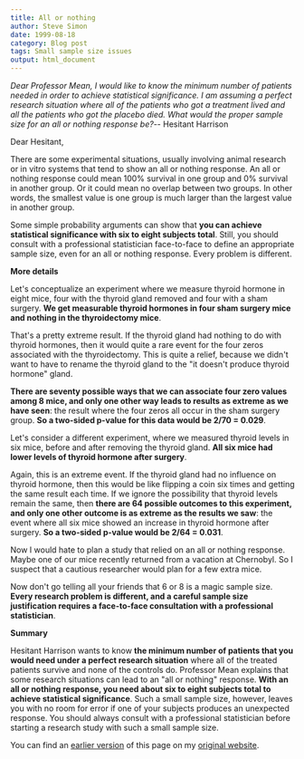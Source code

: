 ```yaml
---
title: All or nothing
author: Steve Simon
date: 1999-08-18
category: Blog post
tags: Small sample size issues
output: html_document
---
```


*Dear Professor Mean, I would like to know the minimum number of
patients needed in order to achieve statistical significance. I am
assuming a perfect research situation where all of the patients who got
a treatment lived and all the patients who got the placebo died. What
would the proper sample size for an all or nothing response be?*\--
Hesitant Harrison

<!---More--->

Dear Hesitant,

There are some experimental situations, usually involving animal
research or in vitro systems that tend to show an all or nothing
response. An all or nothing response could mean 100% survival in one
group and 0% survival in another group. Or it could mean no overlap
between two groups. In other words, the smallest value is one group is
much larger than the largest value in another group.

Some simple probability arguments can show that **you can achieve
statistical significance with six to eight subjects total**. Still, you
should consult with a professional statistician face-to-face to define
an appropriate sample size, even for an all or nothing response. Every
problem is different.

**More details**

Let\'s conceptualize an experiment where we measure thyroid hormone in
eight mice, four with the thyroid gland removed and four with a sham
surgery. **We get measurable thyroid hormones in four sham surgery mice
and nothing in the thyroidectomy mice**.

That\'s a pretty extreme result. If the thyroid gland had nothing to do
with thyroid hormones, then it would quite a rare event for the four
zeros associated with the thyroidectomy. This is quite a relief, because
we didn\'t want to have to rename the thyroid gland to the \"it doesn\'t
produce thyroid hormone\" gland.

**There are seventy possible ways that we can associate four zero values
among 8 mice, and only one other way leads to results as extreme as we
have seen**: the result where the four zeros all occur in the sham
surgery group. **So a two-sided p-value for this data would be 2/70 =
0.029**.

Let\'s consider a different experiment, where we measured thyroid levels
in six mice, before and after removing the thyroid gland. **All six mice
had lower levels of thyroid hormone after surgery**.

Again, this is an extreme event. If the thyroid gland had no influence
on thyroid hormone, then this would be like flipping a coin six times
and getting the same result each time. If we ignore the possibility that
thyroid levels remain the same, then **there are 64 possible outcomes to
this experiment, and only one other outcome is as extreme as the results
we saw**: the event where all six mice showed an increase in thyroid
hormone after surgery. **So a two-sided p-value would be 2/64 = 0.031**.

Now I would hate to plan a study that relied on an all or nothing
response. Maybe one of our mice recently returned from a vacation at
Chernobyl. So I suspect that a cautious researcher would plan for a few
extra mice.

Now don\'t go telling all your friends that 6 or 8 is a magic sample
size. **Every research problem is different, and a careful sample size
justification requires a face-to-face consultation with a professional
statistician**.

**Summary**

Hesitant Harrison wants to know **the minimum number of patients that
you would need under a perfect research situation** where all of the
treated patients survive and none of the controls do. Professor Mean
explains that some research situations can lead to an \"all or nothing\"
response. **With an all or nothing response, you need about six to eight
subjects total to achieve statistical significance**. Such a small
sample size, however, leaves you with no room for error if one of your
subjects produces an unexpected response. You should always consult with
a professional statistician before starting a research study with such a
small sample size.


You can find an [earlier version](http://www.pmean.com/99/all.html) of this page on my [original website](http://www.pmean.com/original_site.html).